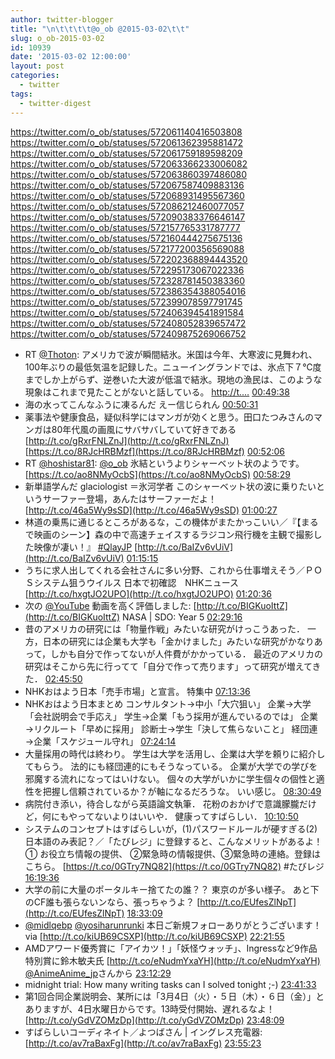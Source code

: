 ```yaml
---
author: twitter-blogger
title: "\n\t\t\t\t@o_ob @2015-03-02\t\t"
slug: o_ob-2015-03-02
id: 10939
date: '2015-03-02 12:00:00'
layout: post
categories:
  - twitter
tags:
  - twitter-digest
---
```


https://twitter.com/o_ob/statuses/572061140416503808 https://twitter.com/o_ob/statuses/572061362395881472 https://twitter.com/o_ob/statuses/572061759189598209 https://twitter.com/o_ob/statuses/572063366233006082 https://twitter.com/o_ob/statuses/572063860397486080 https://twitter.com/o_ob/statuses/572067587409883136 https://twitter.com/o_ob/statuses/572068931495567360 https://twitter.com/o_ob/statuses/572086212460077057 https://twitter.com/o_ob/statuses/572090383376646147 https://twitter.com/o_ob/statuses/572157765331787777 https://twitter.com/o_ob/statuses/572160444275675136 https://twitter.com/o_ob/statuses/572177200356569088 https://twitter.com/o_ob/statuses/572202368894443520 https://twitter.com/o_ob/statuses/572295173067022336 https://twitter.com/o_ob/statuses/572328781450383360 https://twitter.com/o_ob/statuses/572386354388054016 https://twitter.com/o_ob/statuses/572399078597791745 https://twitter.com/o_ob/statuses/572406394541891584 https://twitter.com/o_ob/statuses/572408052839657472 https://twitter.com/o_ob/statuses/572409875269066752  

*   RT [@Thoton](https://twitter.com/Thoton): アメリカで波が瞬間結氷。米国は今年、大寒波に見舞われ、100年ぶりの最低気温を記録した。ニューイングランドでは、氷点下７℃度までしか上がらず、逆巻いた大波が低温で結氷。現地の漁民は、このような現象はこれまで見たことがないと話している。 [http://t.…](http://t.…) [00:49:38](https://twitter.com/o_ob/statuses/572061140416503808)
*   海の水ってこんなふうに凍るんだ えー信じられん [00:50:31](https://twitter.com/o_ob/statuses/572061362395881472)
*   薬事法や健康食品，疑似科学にはマンガが効くと思う。田口たつみさんのマンガは80年代風の画風にサバサバしていて好きである [http://t.co/gRxrFNLZnJ](http://t.co/gRxrFNLZnJ) [https://t.co/8RJcHRBMzf](https://t.co/8RJcHRBMzf) [00:52:06](https://twitter.com/o_ob/statuses/572061759189598209)
*   RT [@hoshistar81](https://twitter.com/hoshistar81): [@o_ob](https://twitter.com/o_ob) 氷結というよりシャーベット状のようです。 [https://t.co/ao8NMyOcbS](https://t.co/ao8NMyOcbS) [00:58:29](https://twitter.com/o_ob/statuses/572063366233006082)
*   新単語学んだ glaciologist ＝氷河学者 このシャーベット状の波に乗りたいというサーファー登場，あんたはサーファーだよ！ [http://t.co/46a5Wy9sSD](http://t.co/46a5Wy9sSD) [01:00:27](https://twitter.com/o_ob/statuses/572063860397486080)
*   林道の乗馬に通じるところがあるな，この機体がまたかっこいい／『【まるで映画のシーン】森の中で高速チェイスするラジコン飛行機を主観で撮影した映像が凄い！』 [#QlayJP](https://twitter.com/search?q=%23QlayJP&src=hash) [http://t.co/BaIZv6vUiV](http://t.co/BaIZv6vUiV) [01:15:15](https://twitter.com/o_ob/statuses/572067587409883136)
*   うちに求人出してくれる会社さんに多い分野、これから仕事増えそう／ＰＯＳシステム狙うウイルス 日本で初確認　NHKニュース [http://t.co/hxgtJO2UPO](http://t.co/hxgtJO2UPO) [01:20:36](https://twitter.com/o_ob/statuses/572068931495567360)
*   次の [@YouTube](https://twitter.com/YouTube) 動画を高く評価しました: [http://t.co/BIGKuoIttZ](http://t.co/BIGKuoIttZ) NASA | SDO: Year 5 [02:29:16](https://twitter.com/o_ob/statuses/572086212460077057)
*   昔のアメリカの研究には「物量作戦」みたいな研究がけっこうあった． 一方，日本の研究には企業も大学も「金かけました」みたいな研究がかなりあって，しかも自分で作ってないが人件費がかかっている． 最近のアメリカの研究はそこから先に行ってて「自分で作って売ります」って研究が増えてきた． [02:45:50](https://twitter.com/o_ob/statuses/572090383376646147)
*   NHKおはよう日本「売手市場」と宣言。 特集中 [07:13:36](https://twitter.com/o_ob/statuses/572157765331787777)
*   NHKおはよう日本まとめ コンサルタント→中小「大穴狙い」 企業→大学「会社説明会で手応え」 学生→企業「もう採用が進んでいるのでは」 企業→リクルート「早めに採用」 診断士→学生「決して焦らないこと」 経団連→企業「スケジュール守れ」 [07:24:14](https://twitter.com/o_ob/statuses/572160444275675136)
*   大量採用の時代は終わり。 学生は大学を活用し、企業は大学を頼りに紹介してもらう。 法的にも経団連的にもそうなっている。 企業が大学での学びを邪魔する流れになってはいけない。 個々の大学がいかに学生個々の個性と適性を把握し信頼されているか？が軸になるだろうな。 いい感じ。 [08:30:49](https://twitter.com/o_ob/statuses/572177200356569088)
*   病院付き添い，待合しながら英語論文執筆． 花粉のおかげで意識朦朧だけど，何にもやってないよりはいいや． 健康ってすばらしい． [10:10:50](https://twitter.com/o_ob/statuses/572202368894443520)
*   システムのコンセプトはすばらしいが，(1)パスワードルールが硬すぎる(2)日本語のみ表記？／「たびレジ」に登録すると、こんなメリットがあるよ！ ① お役立ち情報の提供、 ②緊急時の情報提供、③緊急時の連絡。登録はこちら。 [https://t.co/0GTry7NQ82](https://t.co/0GTry7NQ82) #たびレジ [16:19:36](https://twitter.com/o_ob/statuses/572295173067022336)
*   大学の前に大量のポータルキー捨てたの誰？？ 東京のが多い様子。 あと下のCF誰も張らないンなら、張っちゃうよ？ [http://t.co/EUfesZlNpT](http://t.co/EUfesZlNpT) [18:33:09](https://twitter.com/o_ob/statuses/572328781450383360)
*   [@midlqebp](https://twitter.com/midlqebp) [@yosiharunrunki](https://twitter.com/yosiharunrunki) 本日ご新規フォローありがとうございます！ via [http://t.co/kiUB69CSXP](http://t.co/kiUB69CSXP) [22:21:55](https://twitter.com/o_ob/statuses/572386354388054016)
*   AMDアワード優秀賞に「アイカツ！」「妖怪ウォッチ」、Ingressなど9作品　特別賞に鈴木敏夫氏 [http://t.co/eNudmYxaYH](http://t.co/eNudmYxaYH) [@AnimeAnime_jp](https://twitter.com/AnimeAnime_jp)さんから [23:12:29](https://twitter.com/o_ob/statuses/572399078597791745)
*   midnight trial: How many writing tasks can I solved tonight ;-) [23:41:33](https://twitter.com/o_ob/statuses/572406394541891584)
*   第1回合同企業説明会、某所には「3月4日（火）・５日（木）・６日（金）」とありますが、4日水曜日からです。13時受付開始、遅れるなよ！ [http://t.co/yGdVZOMzDp](http://t.co/yGdVZOMzDp) [23:48:09](https://twitter.com/o_ob/statuses/572408052839657472)
*   すばらしいコーディネイト／よつばさん | イングレス充電器: [http://t.co/av7raBaxFg](http://t.co/av7raBaxFg) [23:55:23](https://twitter.com/o_ob/statuses/572409875269066752)